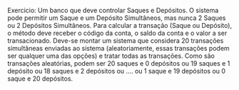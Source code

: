 Exercicio: 
Um banco que deve controlar Saques e Depósitos.
O sistema pode permitir um Saque e um Depósito Simultâneos, mas nunca 2 Saques ou 2
Depósitos Simultâneos. Para calcular a transação (Saque ou Depósito), o método deve
receber o código da conta, o saldo da conta e o valor a ser transacionado. Deve-se montar
um sistema que considera 20 transações simultâneas enviadas ao sistema (aleatoriamente,
essas transações podem ser qualquer uma das opções) e tratar todas as transações. Como
são transações aleatórias, podem ser 20 saques e 0 depósitos ou 19 saques e 1 depósito ou
18 saques e 2 depósitos ou .... ou 1 saque e 19 depósitos ou 0 saque e 20 depósitos.
